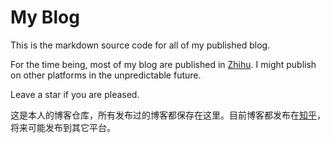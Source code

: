 # My Blog

This is the markdown source code for all of my published blog.

For the time being, most of my blog are published in [Zhihu](https://www.zhihu.com/people/anarion). I might publish on other platforms in the unpredictable future.

Leave a star if you are pleased.

这是本人的博客仓库，所有发布过的博客都保存在这里。目前博客都发布在[知乎](https://www.zhihu.com/people/anarion)，将来可能发布到其它平台。